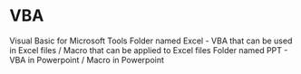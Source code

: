 # VBA
Visual Basic for Microsoft Tools
Folder named Excel  - VBA that can be used in Excel files / Macro that can be applied to Excel files
Folder named PPT - VBA in Powerpoint / Macro in Powerpoint
